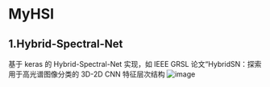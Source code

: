 # MyHSI

## 1.Hybrid-Spectral-Net  
基于 keras 的 Hybrid-Spectral-Net 实现，如 IEEE GRSL 论文“HybridSN：探索用于高光谱图像分类的 3D-2D CNN 特征层次结构
![image](https://github.com/miaooue/MyHSI/assets/31365196/b63a13f0-1522-4750-8bdb-dd08e61e653b)
